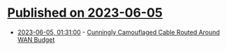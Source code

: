 # [Published on 2023-06-05](index.md)

* [2023-06-05, 01:31:00](https://soylentnews.org/article.pl?sid=23/06/04/0227249&from=rss) - [Cunningly Camouflaged Cable Routed Around WAN Budget](https://soylentnews.org/article.pl?sid=23/06/04/0227249&from=rss)
